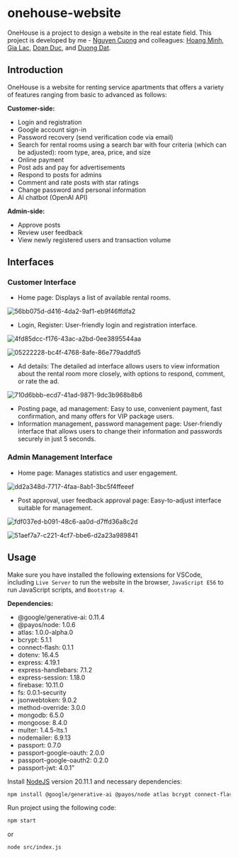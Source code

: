 # onehouse-website
OneHouse is a project to design a website in the real estate field.
This project is developed by me - [Nguyen Cuong](https://github.com/leansevenuteen) and colleagues: [Hoang Minh](https://github.com/theluckiest1912), [Gia Lac](https://github.com/peanut20114), [Doan Duc](https://github.com/doanmanhducz), and [Duong Dat](https://github.com/NMFKos).

## Introduction
OneHouse is a website for renting service apartments that offers a variety of features ranging from basic to advanced as follows:

**Customer-side:**
- Login and registration
- Google account sign-in
- Password recovery (send verification code via email)
- Search for rental rooms using a search bar with four criteria (which can be adjusted): room type, area, price, and size
- Online payment
- Post ads and pay for advertisements
- Respond to posts for admins
- Comment and rate posts with star ratings
- Change password and personal information
- AI chatbot (OpenAI API)

**Admin-side:**
- Approve posts
- Review user feedback
- View newly registered users and transaction volume

## Interfaces
### Customer Interface
- Home page: Displays a list of available rental rooms.

![56bb075d-d416-4da2-9af1-eb9f46ffdfa2](https://github.com/user-attachments/assets/8c7c2135-7c91-4260-a49b-8b10c64c36be)

- Login, Register: User-friendly login and registration interface.

![4fd85dcc-f176-43ac-a2bd-0ee3895544aa](https://github.com/user-attachments/assets/73ec3a5e-b358-4a57-98e7-5b6aa187b437)

![05222228-bc4f-4768-8afe-86e779addfd5](https://github.com/user-attachments/assets/3ec49a28-b1b5-473c-9e3f-2041e2a6f280)

- Ad details: The detailed ad interface allows users to view information about the rental room more closely, with options to respond, comment, or rate the ad.

![710d6bbb-ecd7-41ad-9871-9dc3b968b8b6](https://github.com/user-attachments/assets/15d37cf1-ba94-41ef-9e22-d2411987c101)

- Posting page, ad management: Easy to use, convenient payment, fast confirmation, and many offers for VIP package users.
- Information management, password management page: User-friendly interface that allows users to change their information and passwords securely in just 5 seconds.
### Admin Management Interface
- Home page: Manages statistics and user engagement.

![dd2a348d-7717-4faa-8ab1-3bc5f4ffeeef](https://github.com/user-attachments/assets/c28f695f-d99a-4c01-a2c1-c289d6303c75)

- Post approval, user feedback approval page: Easy-to-adjust interface suitable for management.

![fdf037ed-b091-48c6-aa0d-d7ffd36a8c2d](https://github.com/user-attachments/assets/3d24f36f-1ecc-4666-a414-f5d1026ae33d)

![51aef7a7-c221-4cf7-bbe6-d2a23a989841](https://github.com/user-attachments/assets/9bb6163c-ad73-4a25-8bdc-3d6d14e5cf0e)

## Usage
Make sure you have installed the following extensions for VSCode, including `Live Server` to run the website in the browser, `JavaScript E56` to run JavaScript scripts, and `Bootstrap 4`.

**Dependencies:**
- @google/generative-ai: 0.11.4
- @payos/node: 1.0.6
- atlas: 1.0.0-alpha.0
- bcrypt: 5.1.1
- connect-flash: 0.1.1
- dotenv: 16.4.5
- express: 4.19.1
- express-handlebars: 7.1.2
- express-session: 1.18.0
- firebase: 10.11.0
- fs: 0.0.1-security
- jsonwebtoken: 9.0.2
- method-override: 3.0.0
- mongodb: 6.5.0
- mongoose: 8.4.0
- multer: 1.4.5-lts.1
- nodemailer: 6.9.13
- passport: 0.7.0
- passport-google-oauth: 2.0.0
- passport-google-oauth2: 0.2.0
- passport-jwt: 4.0.1”

Install [NodeJS](https://nodejs.org/en/download/prebuilt-installer) version 20.11.1 and necessary dependencies:
  ```sh
  npm install @google/generative-ai @payos/node atlas bcrypt connect-flash dotenv express express-handlebars express-session firebase fs jsonwebtoken method-override mongodb mongoose multer nodemailer passport passport-google-oauth passport-google-oauth2 passport-jwt
  ```
Run project using the following code:
  ```sh
  npm start
  ```
  or
  ```sh
  node src/index.js
  ```
